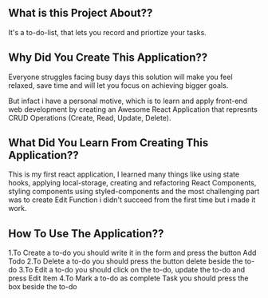 ## What is this Project About??


It's a to-do-list, that lets you record and priortize your tasks.


## Why Did You Create This Application??


Everyone struggles facing busy days this solution will make you feel relaxed, save time and  will let you focus on achieving bigger goals.

But infact i have a personal motive, which is to learn and apply front-end web development by creating an Awesome React Application that represnts CRUD Operations (Create, Read, Update, Delete).


## What Did You Learn From Creating This Application??

This is my first react application, I learned many things like using state hooks, applying local-storage, creating and refactoring React Components, styling components using styled-components and the most challenging part was to create Edit Function i didn't succeed from the first time but i made it work.

## How To Use The Application??

1.To Create a to-do you should write it in the form and press the button Add Todo
2.To Delete a to-do you should press the button delete beside the to-do
3.To Edit a to-do you should click on the to-do, update the to-do and press Edit Item
4.To Mark a to-do as complete Task you should press the box beside the to-do

